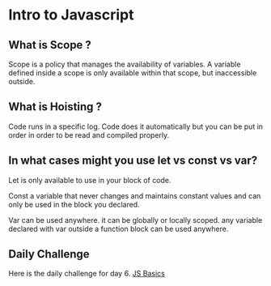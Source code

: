 # Intro to Javascript

## What is Scope ?

Scope is a policy that manages the availability of variables. A variable defined inside a scope is only available within that scope, but inaccessible outside.

## What is Hoisting ?

Code runs in a specific log. Code does it automatically but you can be put in order in order to be read and compiled properly. 

## In what cases might you use let vs const vs var?

Let is only available to use in your block of code. 

Const a variable that never changes and maintains constant values and can only be used in the block you declared.

Var can be used anywhere. it can be globally or locally scoped. any variable declared with var outside a function block can be used anywhere.

## Daily Challenge

Here is the daily challenge for day 6. [JS Basics](https://derekshain.github.io/js-basic-challenge/)